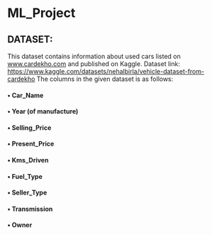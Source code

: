 # ML_Project

## DATASET:
This dataset contains information about used cars listed on www.cardekho.com and published on Kaggle. Dataset link: https://www.kaggle.com/datasets/nehalbirla/vehicle-dataset-from-cardekho
The columns in the given dataset is as follows:
#### •	Car_Name
#### •	Year (of manufacture)
#### •	Selling_Price
#### •	Present_Price
#### •	Kms_Driven
#### •	Fuel_Type
#### •	Seller_Type
#### •	Transmission
#### •	Owner
